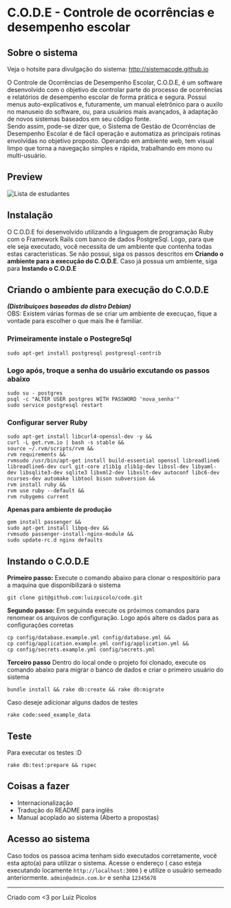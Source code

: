 # C.O.D.E - Controle de ocorrências e desempenho escolar

## Sobre o sistema

Veja o hotsite para divulgação do sistema: http://sistemacode.github.io    

O Controle de Ocorrências de Desempenho Escolar, C.O.D.E, é um software desenvolvido com o objetivo de controlar parte do processo de ocorrências e relatórios de desempenho escolar de forma prática e segura. Possui menus auto-explicativos e, futuramente, um manual eletrônico para o auxilo no manuseio do software, ou, para usuários mais avançados, à adaptação de novos sistemas baseados em seu cõdigo fonte.     
Sendo assim, pode-se dizer que, o Sistema de Gestão de Ocorrências de Desempenho Escolar é de fácil operação e automatiza as principais rotinas envolvidas no objetivo proposto.
Operando em ambiente web, tem visual limpo que torna a navegação simples e rápida, trabalhando em mono ou multi-usuário.

## Preview

![Lista de estudantes](https://cdn.rawgit.com/sistemacode/code/master/public/screenshots/list_students.png)

## Instalação

O C.O.D.E foi desenvolvido utilizando a linguagem de programação Ruby com o Framework Rails com banco de dados PostgreSql. Logo, para que ele seja executado, você necessita de um ambiente que contenha todas estas caracteristicas. Se não possui, siga os passos descritos em **Criando o ambiente para a execução do C.O.D.E**. Caso já possua um ambiente, siga para **Instando o C.O.D.E**

## Criando o ambiente para execução do C.O.D.E
***(Distribuiçoes baseadas do distro Debian)***    
OBS: Existem várias formas de se criar um ambiente de execuçao, fique a vontade para escolher o que mais lhe é familiar.

### Primeiramente instale o PostegreSql

    sudo apt-get install postgresql postgresql-contrib

### Logo após, troque a senha do usuãrio excutando os passos abaixo

    sudo su - postgres    
    psql -c "ALTER USER postgres WITH PASSWORD 'nova_senha'"
    sudo service postgresql restart

### Configurar server Ruby

    sudo apt-get install libcurl4-openssl-dev -y &&
    curl -L get.rvm.io | bash -s stable &&
    source ~/.rvm/scripts/rvm &&
    rvm requirements &&
    rvmsudo /usr/bin/apt-get install build-essential openssl libreadline6 libreadline6-dev curl git-core zlib1g zlib1g-dev libssl-dev libyaml-dev libsqlite3-dev sqlite3 libxml2-dev libxslt-dev autoconf libc6-dev ncurses-dev automake libtool bison subversion &&
    rvm install ruby &&
    rvm use ruby --default &&
    rvm rubygems current

**Apenas para ambiente de produção**    

    gem install passenger &&
    sudo apt-get install libpq-dev &&
    rvmsudo passenger-install-nginx-module &&
    sudo update-rc.d nginx defaults

## Instando o C.O.D.E

**Primeiro passo:** Execute o comando abaixo para clonar o respositório para a maquina que disponibilizará o sistema

    git clone git@github.com:luizpicolo/code.git

**Segundo passo:** Em seguinda execute os próximos comandos para renomear os arquivos de configuração. Logo após altere os dados para as configurações corretas

    cp config/database.example.yml config/database.yml &&
    cp config/application.example.yml config/application.yml &&
    cp config/secrets.example.yml config/secrets.yml

**Terceiro passo** Dentro do local onde o projeto foi clonado, execute os comando abaixo para migrar o banco de dados e criar o primeiro usuário do sistema

    bundle install && rake db:create && rake db:migrate

Caso deseje adicionar alguns dados de testes

    rake code:seed_example_data

## Teste

Para executar os testes :D

    rake db:test:prepare && rspec

## Coisas a fazer

 - Internacionalização
 - Tradução do README para inglẽs
 - Manual acoplado ao sistema (Aberto a propostas)

## Acesso ao sistema

Caso todos os passoa acima tenham sido executados corretamente, vocë esta apto(a) para utilizar o sistema.
Acesse o endereço ( caso esteja executando locamente `http://localhost:3000` ) e utilize o usuãrio semeado anteriormente.
`admin@admin.com.br` e senha `12345678`
______
Criado com <3 por Luiz Picolos  
